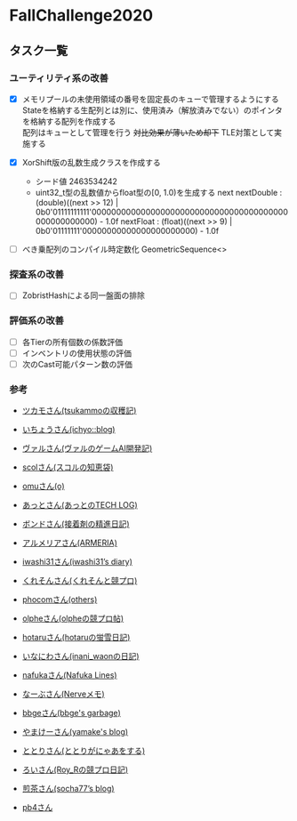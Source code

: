 # FallChallenge2020

## タスク一覧

### ユーティリティ系の改善

- [x] メモリプールの未使用領域の番号を固定長のキューで管理するようにする
  Stateを格納する生配列とは別に、使用済み（解放済みでない）のポインタを格納する配列を作成する  
  配列はキューとして管理を行う
  ~~対比効果が薄いため却下~~
  TLE対策として実施する

- [x] XorShift版の乱数生成クラスを作成する
  - シード値
    2463534242
  - uint32_t型の乱数値からfloat型の[0, 1.0)を生成する
    next
    nextDouble : (double)((next >> 12) | 0b0'01111111111'0000000000000000000000000000000000000000000000000000) - 1.0f
    nextFloat : (float)((next >> 9) | 0b0'01111111'00000000000000000000000) - 1.0f

- [ ] べき乗配列のコンパイル時定数化
  GeometricSequence<>

### 探査系の改善

- [ ] ZobristHashによる同一盤面の排除

### 評価系の改善

- [ ] 各Tierの所有個数の係数評価
- [ ] インベントリの使用状態の評価
- [ ] 次のCast可能パターン数の評価

### 参考

- [ツカモさん(tsukammoの収穫記)](https://tsukammo.hatenablog.com/)
- [いちょうさん(ichyo::blog)](https://blog.ichyo.jp/posts/codinggame-fall-challenge-2020/)
- [ヴァルさん(ヴァルのゲームAI開発記)](https://valgrowth.hatenablog.com/entry/2020/11/24/211900)
- [scolさん(スコルの知恵袋)](https://scol.hatenablog.com/entry/2020/11/24/192948)
- [omuさん(o)](https://omuric.github.io/posts/codingame-fall-challenge-2020/)
- [あっとさん(あっとのTECH LOG)](https://at274.hatenablog.com/entry/2020/11/24/222137)
- [ボンドさん(接着剤の精進日記)](https://bondo.hateblo.jp/entry/2020/11/23/210134)
- [アルメリアさん(ARMERIA)](https://betrue12.hateblo.jp/entry/2020/11/23/180246)
- [iwashi31さん(iwashi31’s diary)](https://iwashi31.hatenablog.com/entry/2020/11/23/180658)
- [くれそんさん(くれそんと競プロ)](https://qlethon.hatenablog.com/entry/2020/11/23/201723)
- [phocomさん(others)](https://phocom.github.io/others/cgfall2020.html)
- [olpheさん(olpheの競プロ帖)](https://olphe.hatenablog.com/entry/2020/11/23/180437)
- [hotaruさん(hotaruの蛍雪日記)](https://hotarunx.hatenablog.com/entry/codingame_fall_challenge_2020)
- [いなにわさん(inani_waonの日記)](https://inaniwa.hatenablog.com/entry/2020/11/23/221154)
- [nafukaさん(Nafuka Lines)](https://nafuka.hatenablog.com/entry/2020/11/23/232147)
- [なーぶさん(Nerveメモ)](https://nrvft.hatenablog.com/entry/2020/11/23/222407)
- [bbgeさん(bbge's garbage)](https://bbge.hateblo.jp/entry/2020/11/23/221502)
- [やまけーさん(yamake's blog)](https://yamakeeee.hatenadiary.com/entry/2020/11/24/210817)
- [ととりさん(ととりがにゃあをする)](https://totori.hatenadiary.com/entry/2020/11/23/183601)
- [ろいさん(Roy_Rの競プロ日記)](https://roy-r.hatenablog.com/entry/2020/11/24/125957)
- [煎茶さん(socha77’s blog)](https://socha77.hatenablog.com/entry/2020/11/24/005226)

- [pb4さん](https://github.com/pb4git/Fall-Challenge-2020/blob/main/README.md)

